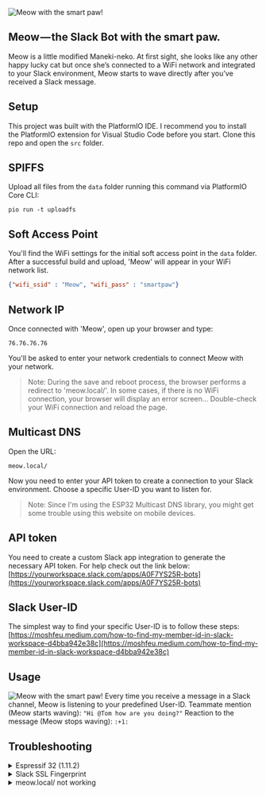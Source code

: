 ![Meow with the smart paw!](https://miro.medium.com/max/1400/1*yKEke4YjMCd7ZJ4FutNlcQ.gif "Meow with the smart paw!")

Meow — the Slack Bot with the smart paw.
----------------------------------------
Meow is a little modified Maneki-neko. At first sight, she looks like any other happy lucky cat but once she’s connected to a WiFi network and integrated to your Slack environment, Meow starts to wave directly after you’ve received a Slack message.

Setup
-----
This project was built with the PlatformIO IDE. I recommend you to install the PlatformIO extension for Visual Studio Code before you start. Clone this repo and open the ```src``` folder.

SPIFFS
------
Upload all files from the ```data``` folder running this command via PlatformIO Core CLI:
```
pio run -t uploadfs
```

Soft Access Point
-----------------
You'll find the WiFi settings for the initial soft access point in the ```data``` folder. After a successful build and upload, 'Meow' will appear in your WiFi network list.

```json
{"wifi_ssid" : "Meow", "wifi_pass" : "smartpaw"}
```

Network IP
----------
Once connected with 'Meow', open up your browser and type:

```
76.76.76.76
```
You'll be asked to enter your network credentials to connect Meow with your network.
> Note: During the save and reboot process, the browser performs a redirect to 'meow.local/'. In some cases, if there is no WiFi connection, your browser will display an error screen... Double-check your WiFi connection and reload the page.

Multicast DNS
-------------
Open the URL:
```
meow.local/
```
Now you need to enter your API token to create a connection to your Slack environment. Choose a specific User-ID you want to listen for.
> Note: Since I'm using the ESP32 Multicast DNS library, you might get some trouble using this website on mobile devices.

API token
---------
You need to create a custom Slack app integration to generate the necessary API token. For help check out the link below:
[https://yourworkspace.slack.com/apps/A0F7YS25R-bots](https://yourworkspace.slack.com/apps/A0F7YS25R-bots)

Slack User-ID
-------------
The simplest way to find your specific User-ID is to follow these steps:
[https://moshfeu.medium.com/how-to-find-my-member-id-in-slack-workspace-d4bba942e38c](https://moshfeu.medium.com/how-to-find-my-member-id-in-slack-workspace-d4bba942e38c)

Usage
-----
![Meow with the smart paw!](https://hackster.imgix.net/uploads/attachments/1100062/1_gLQBiub0MV.gif?auto=compress&gifq=35&w=740&h=555&fit=max&fm=mp4 "Meow with the smart paw!")
Every time you receive a message in a Slack channel, Meow is listening to your predefined User-ID. Teammate mention (Meow starts waving): 
```"Hi @Tom how are you doing?"``` Reaction to the message (Meow stops waving): ```:+1:```

Troubleshooting
---------------
<details>
<summary>Espressif 32 (1.11.2)</summary>
<p>Make sure you're using the 1.11.2. version of the Espressif 32 platform in your environment. Other versions could cause some errors.</p>  
</details>

<details>
<summary>Slack SSL Fingerprint</summary>
<p>If you need to update the Slack SSL fingerprint run (MacOS terminal):</p>

openssl s_client -connect slack.com:443 < /dev/null 2>/dev/null | openssl x509 -fingerprint -noout -in /dev/stdin | sed 's/:/ /g' | cut -d '=' -f 2

</details>
  
<details>
<summary>meow.local/ not working</summary>
<p>Check the list of your connected devices in your router settings and connect via the IP address. 
</p>  
</details>
